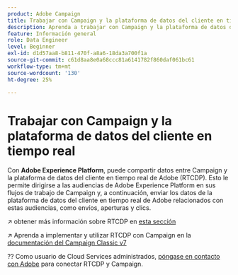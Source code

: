 ```yaml
---
product: Adobe Campaign
title: Trabajar con Campaign y la plataforma de datos del cliente en tiempo real
description: Aprenda a trabajar con Campaign y la plataforma de datos del cliente en tiempo real
feature: Información general
role: Data Engineer
level: Beginner
exl-id: d1d57aa8-b811-470f-a8a6-18da3a700f1a
source-git-commit: c61d8aa8e0a68ccc81a6141782f860daf061bc61
workflow-type: tm+mt
source-wordcount: '130'
ht-degree: 25%

---
```


# Trabajar con Campaign y la plataforma de datos del cliente en tiempo real

Con **Adobe Experience Platform**, puede compartir datos entre Campaign y la plataforma de datos del cliente en tiempo real de Adobe (RTCDP). Esto le permite dirigirse a las audiencias de Adobe Experience Platform en sus flujos de trabajo de Campaign y, a continuación, enviar los datos de la plataforma de datos del cliente en tiempo real de Adobe relacionados con estas audiencias, como envíos, aperturas y clics.

↗️ obtener más información sobre RTCDP en [esta sección](https://experienceleague.adobe.com/docs/experience-platform/rtcdp/overview.html?lang=en)

↗️ Aprenda a implementar y utilizar RTCDP con Campaign en la [documentación del Campaign Classic v7](https://experienceleague.adobe.com/docs/campaign-classic/using/integrating-with-adobe-experience-cloud/aep-sources-destinations/get-started-sources-destinations.html?lang=en#integrating-with-adobe-experience-cloud)

?? Como usuario de Cloud Services administrados, [póngase en contacto con Adobe](../start/campaign-faq.md#support) para conectar RTCDP y Campaign.
